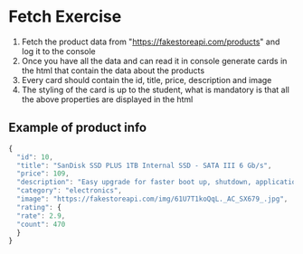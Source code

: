 # Fetch Exercise

1. Fetch the product data from "https://fakestoreapi.com/products" and log it to the console
2. Once you have all the data and can read it in console generate cards in the html that contain the data about the products
3. Every card should contain the id, title, price, description and image
4. The styling of the card is up to the student, what is mandatory is that all the above properties are displayed in the html

## Example of product info

```js
{
  "id": 10,
  "title": "SanDisk SSD PLUS 1TB Internal SSD - SATA III 6 Gb/s",
  "price": 109,
  "description": "Easy upgrade for faster boot up, shutdown, application load and   response (As compared to 5400 RPM SATA 2.5” hard drive; Based on published   specifications and internal benchmarking tests using PCMark vantage scores) Boosts   burst write performance, making it ideal for typical PC workloads The perfect   balance of performance and reliability Read/write speeds of up to 535MB/s/450MB/s   (Based on internal testing; Performance may vary depending upon drive capacity,   host device, OS and application.)",
  "category": "electronics",
  "image": "https://fakestoreapi.com/img/61U7T1koQqL._AC_SX679_.jpg",
  "rating": {
  "rate": 2.9,
  "count": 470
  }
}
```
